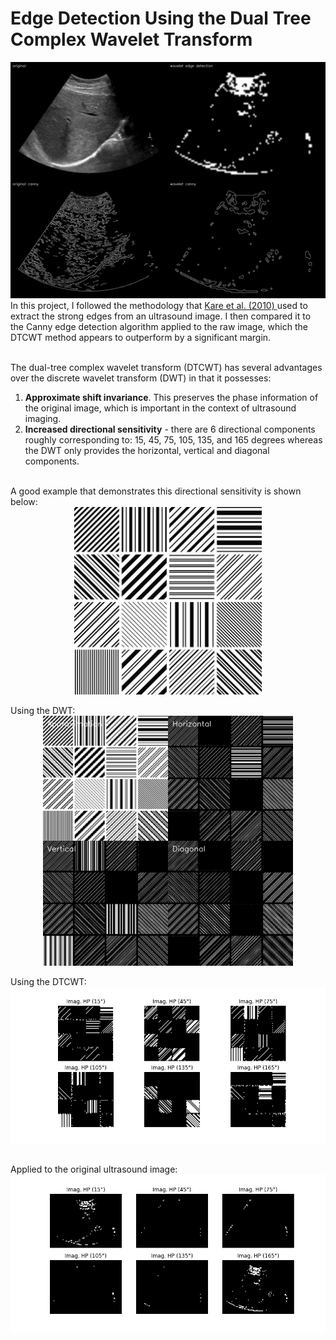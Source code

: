 <h1>Edge Detection Using the Dual Tree Complex Wavelet Transform</h1>

<img src="figures/merged.jpg" width=800px>

<div>
    In this project, I followed the methodology that  <a href="https://www.sciencedirect.com/science/article/abs/pii/S0165168409003107">Kare et al. (2010) </a>used to extract the strong edges from an ultrasound image. I then compared it to the Canny edge detection algorithm applied to the raw image, which the DTCWT method appears to outperform by a significant margin.</br></br>
</div>

The dual-tree complex wavelet transform (DTCWT) has several advantages over the discrete wavelet transform (DWT) in that it possesses:

<ol>
    <li><b>Approximate shift invariance</b>. This preserves the phase information of the original image, which is important in the context of ultrasound imaging. </li>
    <li><b>Increased directional sensitivity</b> - there are 6 directional components roughly corresponding to: 15, 45, 75, 105, 135, and 165 degrees whereas the DWT only provides the horizontal, vertical and diagonal components.</li>
    <br/>
</ol>
A good example that demonstrates this directional sensitivity is shown below:<br/>
<img src="./figures/lines.jpg" width=300px style="display:block; margin:auto;">
<br/>
Using the DWT:
<img src="./figures/lines_merged.png" width=400px style="display:block; margin:auto;"><br/>
Using the DTCWT:
<img src="./figures/lines_edges.png" width=700px style="display:block; margin:auto;"><br/>

Applied to the original ultrasound image:
<img src="figures/detected_edges.png">